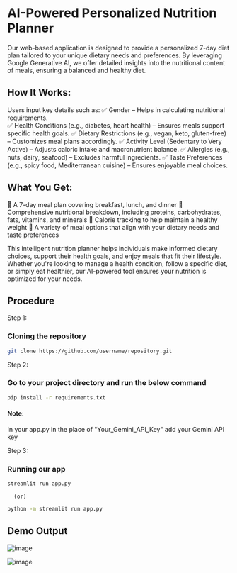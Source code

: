 # AI-Powered Personalized Nutrition Planner
Our web-based application is designed to provide a personalized 7-day diet plan tailored to your unique dietary needs and preferences. By leveraging Google Generative AI, we offer detailed insights into the nutritional content of meals, ensuring a balanced and healthy diet.

## How It Works:
Users input key details such as:
✅ Gender – Helps in calculating nutritional requirements.<br>
✅ Health Conditions (e.g., diabetes, heart health) – Ensures meals support specific health goals.
✅ Dietary Restrictions (e.g., vegan, keto, gluten-free) – Customizes meal plans accordingly.
✅ Activity Level (Sedentary to Very Active) – Adjusts caloric intake and macronutrient balance.
✅ Allergies (e.g., nuts, dairy, seafood) – Excludes harmful ingredients.
✅ Taste Preferences (e.g., spicy food, Mediterranean cuisine) – Ensures enjoyable meal choices.

## What You Get:
🔹 A 7-day meal plan covering breakfast, lunch, and dinner
🔹 Comprehensive nutritional breakdown, including proteins, carbohydrates, fats, vitamins, and minerals
🔹 Calorie tracking to help maintain a healthy weight
🔹 A variety of meal options that align with your dietary needs and taste preferences

This intelligent nutrition planner helps individuals make informed dietary choices, support their health goals, and enjoy meals that fit their lifestyle. Whether you're looking to manage a health condition, follow a specific diet, or simply eat healthier, our AI-powered tool ensures your nutrition is optimized for your needs.


## Procedure

Step 1:
### Cloning the repository
 ```sh
git clone https://github.com/username/repository.git
```

Step 2:
### Go to your project directory and run the below command
```sh
pip install -r requirements.txt
```
#### Note: 
In your app.py in the place of "Your_Gemini_API_Key" add your Gemini API key

Step 3:
### Running our app
```sh
streamlit run app.py
```
      (or)
```sh
python -m streamlit run app.py
```

## Demo Output

![image](https://github.com/user-attachments/assets/35f19b4d-f97d-4ece-b018-3a6e983c46a6)

![image](https://github.com/user-attachments/assets/9c4aac5c-86ac-40ba-aa09-6572213bcf2c)







